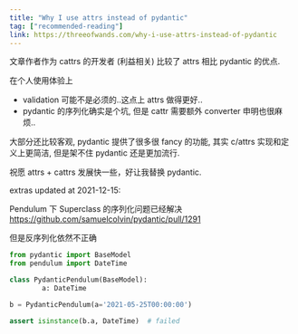 ```yaml
---
title: "Why I use attrs instead of pydantic"
tag: ["recommended-reading"]
link: https://threeofwands.com/why-i-use-attrs-instead-of-pydantic
---
```


文章作者作为 cattrs 的开发者 (利益相关) 比较了 attrs 相比 pydantic 的优点.


在个人使用体验上

- validation 可能不是必须的..这点上 attrs 做得更好..
- pydantic 的序列化确实是个坑, 但是 cattr 需要额外 converter 申明也很麻烦..

大部分还比较客观, pydantic 提供了很多很 fancy 的功能, 其实 c/attrs 实现和定义上更简洁, 但是架不住 pydantic 还是更加流行.

祝愿 attrs + cattrs 发展快一些，好让我替换 pydantic.

extras updated at 2021-12-15:

Pendulum 下 Superclass 的序列化问题已经解决
https://github.com/samuelcolvin/pydantic/pull/1291

但是反序列化依然不正确

```python
from pydantic import BaseModel
from pendulum import DateTime

class PydanticPendulum(BaseModel):
        a: DateTime

b = PydanticPendulum(a='2021-05-25T00:00:00')

assert isinstance(b.a, DateTime)  # failed
```


